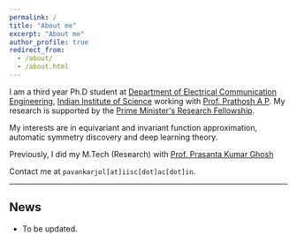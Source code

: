 ```yaml
---
permalink: /
title: "About me"
excerpt: "About me"
author_profile: true
redirect_from: 
  - /about/
  - /about.html
---
```


I am a third year Ph.D student at [Department of Electrical Communication Engineering](https://ece.iisc.ac.in), [Indian Institute of Science](https://iisc.ac.in/) working with [Prof. Prathosh A P](https://sites.google.com/view/prathosh/home). My research is supported by the [Prime Minister's Research Fellowship](https://www.pmrf.in/).

My interests are in equivariant and invariant function approximation, automatic symmetry discovery and deep learning theory.

Previously, I did my M.Tech (Research) with [Prof. Prasanta Kumar Ghosh](https://ee.iisc.ac.in/prasanta-kumar-ghosh/)

Contact me at `pavankarjol[at]iisc[dot]ac[dot]in`.


----------------------------------------------------------------------------------------------------

News
---
* To be updated.
